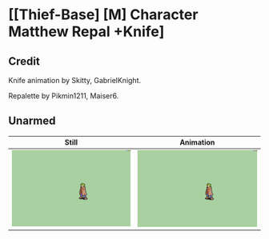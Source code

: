 # [\[Thief-Base\] \[M\] Character Matthew Repal +Knife]

## Credit

Knife animation by Skitty, GabrielKnight.

Repalette by Pikmin1211, Maiser6.
	
## Unarmed

| Still | Animation |
| :---: | :-------: |
| ![Unarmed still](./Unarmed_000.png) | ![Unarmed animation](./Unarmed.gif) |
